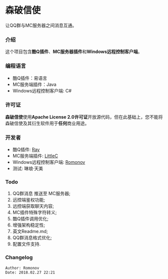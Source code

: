 # 森破信使 
让QQ群与MC服务器之间消息互通。 

### 介绍 
这个项目包含**酷Q插件**、**MC服务器插件**和**Windows远程控制客户端**。 

### 编程语言 
* 酷Q插件：易语言 
* MC服务端插件：Java 
* Windows远程控制客户端: C# 

### 许可证 
**森破信使**使用**Apache License 2.0许可证**开放源代码，但在此基础上，您不能将森破信使及其衍生软件用于**任何**商业用途。

### 开发者 
* 酷Q插件: [Ray](https://www.r-ay.cn/ "前往Ray的博客")
* MC服务端插件: [LittleC](https://xiaoc.ml/ "前往小C的站点")
* Windows远程控制客户端: [Romonov](http://www.romonov.com/ "前往浅墨小站")
* 测试: 琳琅·天美

### Todo 
1. QQ群消息 推送至 MC服务器; 
2. 远控端鉴权功能; 
3. 远控端获取聊天内容; 
4. MC插件特殊字符转义; 
5. 酷Q插件调用优化; 
6. 增强架构稳定性; 
7. 英文Readme.md; 
8. QQ群消息格式优化; 
9. 配置文件支持. 

### Changelog
```
Author: Romonov
Date: 2018.02.27 22:21
```

